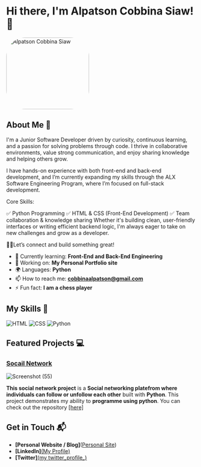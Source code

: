 # Hi there, I'm Alpatson Cobbina Siaw! 👋
<img src="https://github.com/user-attachments/assets/359f19ca-8195-4dee-9261-c0235ebcb0b7" alt="Alpatson Cobbina Siaw" style="border-radius: 50px; width: 220px; height: 190px; ">



## About Me 🚀

I'm a Junior Software Developer driven by curiosity, continuous learning, and a passion for solving problems through code. I thrive in collaborative environments, value strong communication, and enjoy sharing knowledge and helping others grow.

I have hands-on experience with both front-end and back-end development, and I’m currently expanding my skills through the ALX Software Engineering Program, where I’m focused on full-stack development.

Core Skills:

✅ Python Programming
✅ HTML & CSS (Front-End Development)
✅ Team collaboration & knowledge sharing
Whether it's building clean, user-friendly interfaces or writing efficient backend logic, I'm always eager to take on new challenges and grow as a developer.

⛓️‍💥Let’s connect and build something great!

- 🌱 Currently learning: **Front-End and Back-End Engineering**
- 🔭 Working on: **My Personal Portfolio site**
- 🌍 Languages: **Python**
- 📫 How to reach me: **cobbinaalpatson@gmail.com**
- ⚡ Fun fact: **I am a chess player**

## My Skills 🧠

![HTML](https://img.shields.io/badge/-HTML-E34F26?style=flat-square&logo=html5&logoColor=white)
![CSS](https://img.shields.io/badge/-CSS-1572B6?style=flat-square&logo=css3&logoColor=white)
![Python](https://img.shields.io/badge/-Python-F7DF1E?style=flat-square&logo=python&logoColor=black)



## Featured Projects 💻

### [Socail Network](project_1_link)

![Screenshot (55)](https://github.com/user-attachments/assets/168494f6-72f0-449e-b561-d3df89dbda91)


**This social network project** is a **Social networking platefrom where individuals can follow or unfollow each other** built with **Python**. This project demonstrates my ability to **programme using python**. You can check out the repository [[here]](https://github.com/ALpatson/socialnetwork)


## Get in Touch 📬

- **[Personal Website / Blog]**([Personal Site](https://bit.ly/alpatsoncobbinasiaw))
- **[LinkedIn]**[(My Profile)](https://www.linkedin.com/in/alpatson-cobbina-siaw/)
- **[Twitter]**[(my twitter_profile_)](https://x.com/alpa_cobb?s=21)


